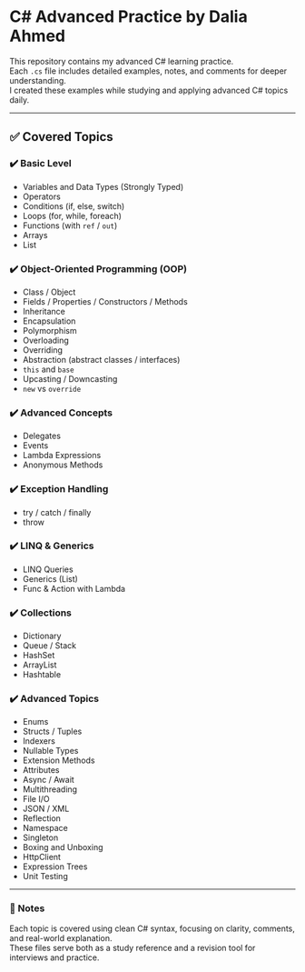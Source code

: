 # C# Advanced Practice by Dalia Ahmed

This repository contains my advanced C# learning practice.  
Each `.cs` file includes detailed examples, notes, and comments for deeper understanding.  
I created these examples while studying and applying advanced C# topics daily.

---

## ✅ Covered Topics

### ✔️ Basic Level
- Variables and Data Types (Strongly Typed)
- Operators
- Conditions (if, else, switch)
- Loops (for, while, foreach)
- Functions (with `ref` / `out`)
- Arrays
- List<T>

### ✔️ Object-Oriented Programming (OOP)
- Class / Object
- Fields / Properties / Constructors / Methods
- Inheritance
- Encapsulation
- Polymorphism
- Overloading
- Overriding
- Abstraction (abstract classes / interfaces)
- `this` and `base`
- Upcasting / Downcasting
- `new` vs `override`

### ✔️ Advanced Concepts
- Delegates
- Events
- Lambda Expressions
- Anonymous Methods

### ✔️ Exception Handling
- try / catch / finally
- throw

### ✔️ LINQ & Generics
- LINQ Queries
- Generics (List<T>)
- Func & Action with Lambda

### ✔️ Collections
- Dictionary
- Queue / Stack
- HashSet
- ArrayList
- Hashtable

### ✔️ Advanced Topics
- Enums
- Structs / Tuples
- Indexers
- Nullable Types
- Extension Methods
- Attributes
- Async / Await
- Multithreading
- File I/O
- JSON / XML
- Reflection
- Namespace
- Singleton
- Boxing and Unboxing
- HttpClient
- Expression Trees
- Unit Testing
---

### 🧠 Notes
Each topic is covered using clean C# syntax, focusing on clarity, comments, and real-world explanation.  
These files serve both as a study reference and a revision tool for interviews and practice.
